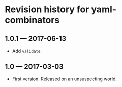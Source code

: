 # Revision history for yaml-combinators

## 1.0.1 — 2017-06-13

* Add `validate`

## 1.0 — 2017-03-03

* First version. Released on an unsuspecting world.
